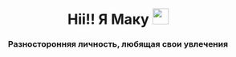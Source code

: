 <h1 align="center">Hii!! Я Маку</a> 
<img src="https://github.com/blackcater/blackcater/raw/main/images/Hi.gif" height="32"/></h1>
<h3 align="center">Разносторонняя личность, любящая свои увлечения</h3>

